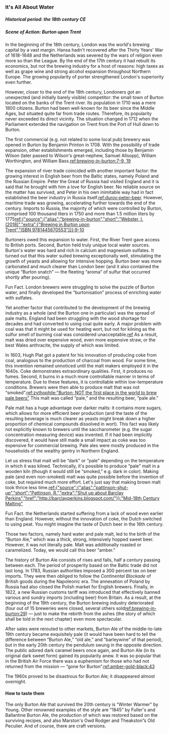 ### It's All About Water
##### Historical period: the 18th century CE
##### Scene of Action: Burton upon Trent

In the beginning of the 18th century, London was the world's brewing capital by a vast margin. Hansa hadn't recovered after the Thirty Years' War of 1618-1648 and the Netherlands was severed by the wars of religion even more so than the League. By the  end of the 17th century it had rebuilt its economics, but not the brewing industry for a host of reasons: high taxes as well as grape wine and strong alcohol expansion throughout Northern Europe. The growing popularity of porter strengthened London's superiority even further. 

However, closer to the end of the 18th century, Londoners got an unexpected (and initially barely visible) competitor: the small town of Burton located on the banks of the Trent river. Its population in 1710 was a mere 1800 citizens. Burton had been well-known for its beer since the Middle Ages, but situated quite far from trade routes. Therefore, its popularity never exceeded its direct vicinity. The situation changed in 1712 when the Parliament extended the navigation on Trent from the Port of Hull down to Burton.

The first commercial (e.g. not related to some local pub) brewery was opened in Burton by Benjamin Printon in 1708. With the possibility of trade expansion, other establishments emerged, including those by Benjamin Wilson (later passed to Wilson's great-nephew, Samuel Allsopp), William Worthington, and William Bass.[ref:brewing-in-burton:7-9, 19]()

The expansion of river trade coincided with another important factor: the growing interest in English beer from the Baltic states, namely Poland and the Russian Empire.  Peter the Great of Russia had visited England and it is said that he brought with him a love for English beer. No reliable source on the matter has survived, and Peter in his own inimitable way had in fact established the beer industry in Russia itself.[ref:durov-peter-beer](). However, maritime trade was growing, accelerating further towards the end of the century. Imports to Russia, the majority of which were controlled by Burton, comprised 100 thousand liters in 1750 and more than 1.5 million liters by 1775[ref:{"source":{"alias":"brewing-in-burton","short":"Webster, I. (2018)","extra":["Brewing in Burton upon Trent","ISBN 9781445670553"]}}:9-10]()

Burtoners owed this expansion to water. First, the River Trent gave access to British ports. Second, Burton held truly unique local water sources. Burton's water was hard and rich in calcium and magnesium sulfates. It turned out that this water suited brewing exceptionally well, stimulating the growth of yeasts and allowing for intensive hopping. Burton beer was more carbonated and much clearer than London beer (and it also contained the unique “Burton snatch” — the fleeting “aroma” of sulfur that occurred shortly after pouring).

Fun Fact. London brewers were struggling to solve the puzzle of Burton water, and finally developed the “burtonisation” process of enriching water with sulfates.

Yet another factor that contributed to the development of the brewing industry as a whole (and the Burton one in particular) was the spread of pale malts. England had been struggling with the wood shortage for decades and had converted to using coal quite early. A major problem with coal was that it might be used for heating wort, but not for kilning as the sulfur smell of burning coal was considered unacceptable.[ref](https://www.beeretseq.com/where-theres-smoke-theres-pale-ale/) As a result, malt was dried over expensive wood, even more expensive straw, or the best Wales anthracite, the supply of which was limited.

In 1603, Hugh Plat got a patent for his innovation of producing coke from coal, analogous to the production of charcoal from wood. For some time, this invention remained unnoticed until the malt makers employed it in the 1640s. Coke demonstrates extraordinary qualities. First, it produces no fumes. Second, it burns in a much more controllable manner in terms of temperature. Due to these features, it is controllable within low-temperature conditions. Brewers were then able to produce malt that was not “smoked”.[ref:zythophile:"Burton: NOT the first place in the world to brew pale beers"](https://zythophile.co.uk/2009/11/26/burton-not-the-first-place-in-the-world-to-brew-pale-beers/) This malt was called “pale,” and the resulting beer, “pale ale.”

Pale malt has a huge advantage over darker malts: it contains more sugars, which allows for more efficient beer production (and the taste of the resulting beverage is much clearer as yeasts might break down a higher proportion of chemical compounds dissolved in wort). This fact was likely not explicitly known to brewers until the saccharometer (e.g. the sugar concentration measuring device) was invented. If it had been implicitly discovered, it would have still made a small impact as coke was too expensive for commercial brewing. Pale ales were mostly produced in the households of the wealthy gentry in Northern England.

Let us stress that malt will be “dark” or “pale” depending on the temperature in which it was kilned. Technically, it's possible to produce “pale” malt in a wooden kiln (though it would still be “smoked,” e.g. dark in color). Making pale (and even non-smoked) malt was quite possible before the invention of coke, but required much more effort. Let's just say that making brown malt took thrice less time.[ref:{"source":{"alias":"pattinson-shut-up","short":"Pattinson, R.","extra":"Shut up about Barclay Perkins","href":"http://barclayperkins.blogspot.com/"}}:"Mid-18th Century Malting"](http://barclayperkins.blogspot.com/2009/09/mid-18th-century-malting.html)

Fun Fact. the Netherlands started suffering from a lack of wood even earlier than England. However, without the innovation of coke, the Dutch switched to using peat. You might imagine the taste of Dutch beer in the 16th century.

Those two factors, namely hard water and pale malt, led to the birth of the “Burton Ale,” which was a thick, strong, intensively hopped sweet beer. However, it was not literally pale. Malt was additionally roasted or caramelized. Today, we would call this beer “amber.”

The history of Burton Ale consists of rises and falls, half a century passing between each. The period of prosperity based on the Baltic trade did not last long. In 1783, Russian authorities imposed a 300 percent tax on beer imports. They were then obliged to follow the *Continental Blockade* of British goods during the Napoleonic era. The annexation of Poland by Russia  had also closed the Polish market for English brewers. Finally, in 1822, a new Russian customs tariff was introduced that effectively banned various and sundry imports (including beer) from Britain. As a result, at the beginning of the 19th century, the Burton brewing industry deteriorated (four out of 15 breweries were closed, several others sold[ref:brewing-in-burton:29]()) — just to make the rebirth from the ashes (the story of which shall be told in the next chapter) even more spectacular.

After sales were rerouted to other markets, Burton Ale of the middle-to-late 19th century became exquisitely pale (it would have been hard to tell the difference between “Burton Ale,” “old ale,” and “barleywine” of that period), but in the early 20th century the pendulum swung in the opposite direction. The public adored dark caramel beers once again, and Burton Ale (in its original dark sweet form) gained its popularity anew. It was so popular that in the British Air Force there was a euphemism for those who had not returned from the mission — “gone for Burton”.[ref:amber-gold-black:43]()

The 1960s proved to be disastrous for Burton Ale; it disappeared almost overnight.

#### How to taste them

The only Burton Ale that survived the 20th century is “Winter Warmer” by Young. Other renowned examples of the style are “1845” by Fuller's and Ballantine Burton Ale, the production of which was restored based on the surviving recipes, and also Marston's Owd Rodger and Theakston”s Old Peculier. And of course, there are craft versions.